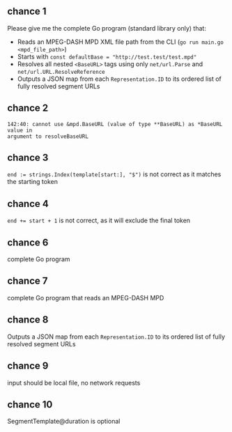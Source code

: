 ## chance 1

Please give me the complete Go program (standard library only) that:
- Reads an MPEG-DASH MPD XML file path from the CLI (`go run main.go <mpd_file_path>`)
- Starts with `const defaultBase = "http://test.test/test.mpd"`
- Resolves all nested `<BaseURL>` tags using only `net/url.Parse` and `net/url.URL.ResolveReference`
- Outputs a JSON map from each `Representation.ID` to its ordered list of fully resolved segment URLs

## chance 2

~~~
142:40: cannot use &mpd.BaseURL (value of type **BaseURL) as *BaseURL value in
argument to resolveBaseURL
~~~

## chance 3

`end := strings.Index(template[start:], "$")` is not correct as it matches the
starting token

## chance 4

`end += start + 1` is not correct, as it will exclude the final token

## chance 6

complete Go program

## chance 7

complete Go program that reads an MPEG-DASH MPD

## chance 8

Outputs a JSON map from each `Representation.ID` to its ordered list of fully
resolved segment URLs

## chance 9

input should be local file, no network requests

## chance 10

SegmentTemplate@duration is optional
